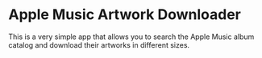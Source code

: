 # Apple Music Artwork Downloader

This is a very simple app that allows you to search the Apple Music album
catalog and download their artworks in different sizes.
